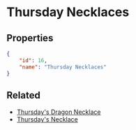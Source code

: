 # Thursday Necklaces

<no description available>

## Properties

```json
{
    "id": 16,
    "name": "Thursday Necklaces"
}
```

## Related

- [Thursday's Dragon Necklace](../items/652-thursday-s-dragon-necklace.md)
- [Thursday's Necklace](../items/651-thursday-s-necklace.md)

